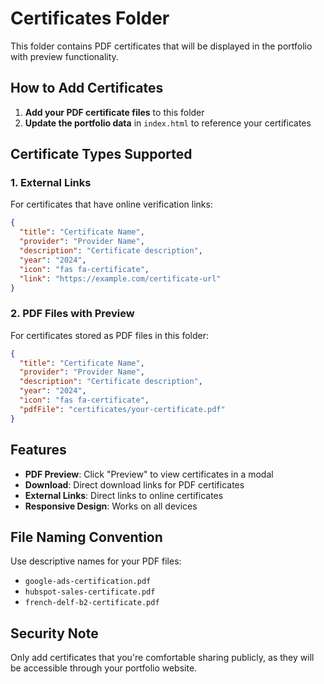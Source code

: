 # Certificates Folder

This folder contains PDF certificates that will be displayed in the portfolio with preview functionality.

## How to Add Certificates

1. **Add your PDF certificate files** to this folder
2. **Update the portfolio data** in `index.html` to reference your certificates

## Certificate Types Supported

### 1. External Links

For certificates that have online verification links:

```json
{
  "title": "Certificate Name",
  "provider": "Provider Name",
  "description": "Certificate description",
  "year": "2024",
  "icon": "fas fa-certificate",
  "link": "https://example.com/certificate-url"
}
```

### 2. PDF Files with Preview

For certificates stored as PDF files in this folder:

```json
{
  "title": "Certificate Name",
  "provider": "Provider Name",
  "description": "Certificate description",
  "year": "2024",
  "icon": "fas fa-certificate",
  "pdfFile": "certificates/your-certificate.pdf"
}
```

## Features

- **PDF Preview**: Click "Preview" to view certificates in a modal
- **Download**: Direct download links for PDF certificates
- **External Links**: Direct links to online certificates
- **Responsive Design**: Works on all devices

## File Naming Convention

Use descriptive names for your PDF files:

- `google-ads-certification.pdf`
- `hubspot-sales-certificate.pdf`
- `french-delf-b2-certificate.pdf`

## Security Note

Only add certificates that you're comfortable sharing publicly, as they will be accessible through your portfolio website.
